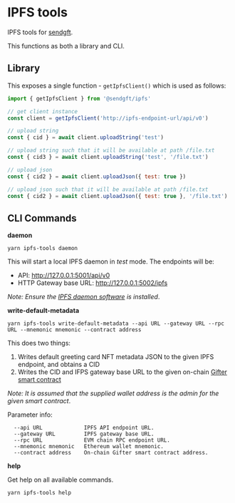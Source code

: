 # IPFS tools

IPFS tools for [sendgft](https://github.com/sendgft).

This functions as both a library and CLI.

## Library

This exposes a single function - `getIpfsClient()` which is used as follows:

```js
import { getIpfsClient } from '@sendgft/ipfs'

// get client instance
const client = getIpfsClient('http://ipfs-endpoint-url/api/v0')

// upload string
const { cid } = await client.uploadString('test')

// upload string such that it will be available at path /file.txt
const { cid3 } = await client.uploadString('test', '/file.txt')

// upload json
const { cid2 } = await client.uploadJson({ test: true })

// upload json such that it will be available at path /file.txt
const { cid2 } = await client.uploadJson({ test: true }, '/file.txt')
```

## CLI Commands

**daemon**

```
yarn ipfs-tools daemon
```

This will start a local IPFS daemon in *test* mode. The endpoints will be:

* API: http://127.0.0.1:5001/api/v0
* HTTP Gateway base URL: http://127.0.0.1:5002/ipfs

_Note: Ensure the [IPFS daemon software](https://ipfs.io/) is installed_.

**write-default-metadata**

```
yarn ipfs-tools write-default-metadata --api URL --gateway URL --rpc URL --mnemonic mnemonic --contract address
```

This does two things:

1. Writes default greeting card NFT metadata JSON to the given IPFS endpoint, and obtains a CID
2. Writes the CID and IFPS gateway base URL to the given on-chain [Gifter smart contract](https://github.com/sendgft/contracts)

_Note: It is assumed that the supplied wallet address is the admin for the given smart contract_.

Parameter info:

```
  --api URL             IPFS API endpoint URL.                  
  --gateway URL         IPFS gateway base URL.                  
  --rpc URL             EVM chain RPC endpoint URL.             
  --mnemonic mnemonic   Ethereum wallet mnemonic.               
  --contract address    On-chain Gifter smart contract address. 
```

**help**

Get help on all available commands.

```
yarn ipfs-tools help
```

